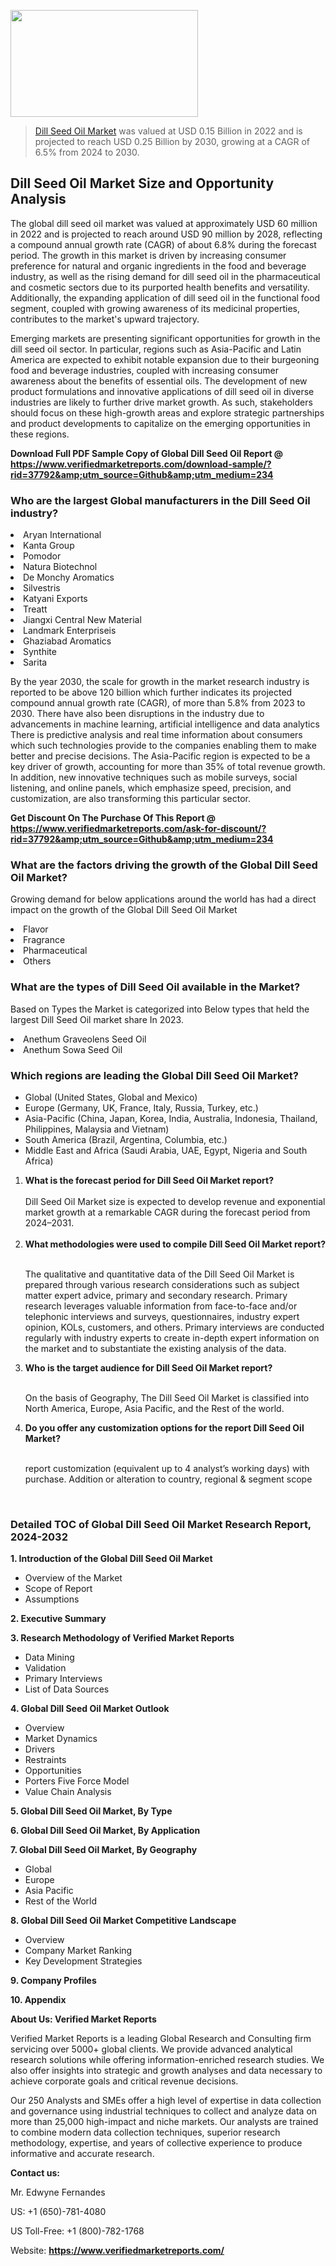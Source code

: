 <img src="https://ffe5etoiles.com/wp-content/uploads/2024/12/MST1-300x171.png" alt="" width="300" height="171" class="alignnone size-medium wp-image-20088" /><blockquote><p><p><a href="https://www.verifiedmarketreports.com/download-sample/?rid=37792&utm_source=Github&utm_medium=234" target="_blank">Dill Seed Oil Market</a> was valued at USD 0.15 Billion in 2022 and is projected to reach USD 0.25 Billion by 2030, growing at a CAGR of 6.5% from 2024 to 2030.</p></blockquote><p><h2>Dill Seed Oil Market Size and Opportunity Analysis</h2> <p>The global dill seed oil market was valued at approximately USD 60 million in 2022 and is projected to reach around USD 90 million by 2028, reflecting a compound annual growth rate (CAGR) of about 6.8% during the forecast period. The growth in this market is driven by increasing consumer preference for natural and organic ingredients in the food and beverage industry, as well as the rising demand for dill seed oil in the pharmaceutical and cosmetic sectors due to its purported health benefits and versatility. Additionally, the expanding application of dill seed oil in the functional food segment, coupled with growing awareness of its medicinal properties, contributes to the market's upward trajectory.</p> <p>Emerging markets are presenting significant opportunities for growth in the dill seed oil sector. In particular, regions such as Asia-Pacific and Latin America are expected to exhibit notable expansion due to their burgeoning food and beverage industries, coupled with increasing consumer awareness about the benefits of essential oils. The development of new product formulations and innovative applications of dill seed oil in diverse industries are likely to further drive market growth. As such, stakeholders should focus on these high-growth areas and explore strategic partnerships and product developments to capitalize on the emerging opportunities in these regions.</p> </p><p class=""><strong>Download Full PDF Sample Copy of Global Dill Seed Oil Report @ <a href="https://www.verifiedmarketreports.com/download-sample/?rid=37792&amp;utm_source=Github&amp;utm_medium=234" target="_blank">https://www.verifiedmarketreports.com/download-sample/?rid=37792&amp;utm_source=Github&amp;utm_medium=234</a></strong></p><h3 id="" class="">Who are the largest Global manufacturers in the Dill Seed Oil industry?</h3><p><li>Aryan International</li><li> Kanta Group</li><li> Pomodor</li><li> Natura Biotechnol</li><li> De Monchy Aromatics</li><li> Silvestris</li><li> Katyani Exports</li><li> Treatt</li><li> Jiangxi Central New Material</li><li> Landmark Enterpriseis</li><li> Ghaziabad Aromatics</li><li> Synthite</li><li> Sarita</li></p><div class=""><div class="" dir="" data-message-author-role="" data-message-id="" data-message-model-slug=""><div class=""><div class=""><div class=""><div class="" dir="" data-message-author-role="" data-message-id="" data-message-model-slug=""><div class=""><div class=""><p>By the year 2030, the scale for growth in the market research industry is reported to be above 120 billion which further indicates its projected compound annual growth rate (CAGR), of more than 5.8% from 2023 to 2030. There have also been disruptions in the industry due to advancements in machine learning, artificial intelligence and data analytics There is predictive analysis and real time information about consumers which such technologies provide to the companies enabling them to make better and precise decisions. The Asia-Pacific region is expected to be a key driver of growth, accounting for more than 35% of total revenue growth. In addition, new innovative techniques such as mobile surveys, social listening, and online panels, which emphasize speed, precision, and customization, are also transforming this particular sector.</p><p><strong>Get Discount On The Purchase Of This Report @&nbsp; <a href="https://www.verifiedmarketreports.com/ask-for-discount/?rid=37792&amp;utm_source=Github&amp;utm_medium=234" target="_blank">https://www.verifiedmarketreports.com/ask-for-discount/?rid=37792&amp;utm_source=Github&amp;utm_medium=234</a></strong></p></div></div></div></div></div></div></div></div><h3 id="" class="">What are the factors driving the growth of the Global Dill Seed Oil Market?</h3><p id="" class="">Growing demand for below applications around the world has had a direct impact on the growth of the Global Dill Seed Oil Market</p><p id="" class=""><li>Flavor</li><li> Fragrance</li><li> Pharmaceutical</li><li> Others</li></p><h3 id="" class="">What are the types of Dill Seed Oil available in the Market?</h3><p id="" class="">Based on Types the Market is categorized into Below types that held the largest Dill Seed Oil market share In 2023.</p><p id="" class=""><li>Anethum Graveolens Seed Oil</li><li> Anethum Sowa Seed Oil</li></p><h3 id="" class="">Which regions are leading the Global Dill Seed Oil Market?</h3><ul><li>Global (United States, Global and Mexico)</li><li>Europe (Germany, UK, France, Italy, Russia, Turkey, etc.)</li><li>Asia-Pacific (China, Japan, Korea, India, Australia, Indonesia, Thailand, Philippines, Malaysia and Vietnam)</li><li>South America (Brazil, Argentina, Columbia, etc.)</li><li>Middle East and Africa (Saudi Arabia, UAE, Egypt, Nigeria and South Africa)</li></ul><p><ol><li><strong>What is the forecast period for Dill Seed Oil Market report?<br /></strong><br /><span data-sheets-root="1" data-sheets-value="{&quot;1&quot;:2,&quot;2&quot;:&quot;XXXX size is expected to develop revenue and exponential market growth at a remarkable CAGR during the forecast period from 2024&ndash;2030.&quot;}" data-sheets-userformat="{&quot;2&quot;:12674,&quot;4&quot;:{&quot;1&quot;:2,&quot;2&quot;:16776960},&quot;10&quot;:2,&quot;11&quot;:0,&quot;15&quot;:&quot;Arial&quot;,&quot;16&quot;:12}">Dill Seed Oil Market size is expected to develop revenue and exponential market growth at a remarkable CAGR during the forecast period from 2024&ndash;2031.</span><br /><br /></li><li><strong>What methodologies were used to compile Dill Seed Oil Market report?<br /><br /></strong><p>The qualitative and quantitative data of the&nbsp;Dill Seed Oil Market is prepared through various research considerations such as subject matter expert advice, primary and secondary research. Primary research leverages valuable information from face-to-face and/or telephonic interviews and surveys, questionnaires, industry expert opinion, KOLs, customers, and others. Primary interviews are conducted regularly with industry experts to create in-depth expert information on the market and to substantiate the existing analysis of the data.&nbsp;</p></li><li><strong>Who is the target audience for Dill Seed Oil Market report?<br /><br /></strong><p>On the basis of Geography, The&nbsp;Dill Seed Oil Market is classified into North America, Europe, Asia Pacific, and the Rest of the world.</p></li><li><strong>Do you offer any customization options for the report Dill Seed Oil Market?<br /><br /></strong><p>report customization (equivalent up to 4 analyst&rsquo;s working days) with purchase. Addition or alteration to country, regional &amp; segment scope</p><p>&nbsp;</p></li></ol></p><h3 id="" class="">Detailed TOC of Global Dill Seed Oil Market Research Report, 2024-2032</h3><p id="" class=""><strong>1. Introduction of the Global Dill Seed Oil Market</strong></p><ul><li>Overview of the Market</li><li>Scope of Report</li><li>Assumptions</li></ul><p id="" class=""><strong>2. Executive Summary</strong></p><p id="" class=""><strong>3. Research Methodology of&nbsp;Verified Market Reports</strong></p><ul><li>Data Mining</li><li>Validation</li><li>Primary Interviews</li><li>List of Data Sources</li></ul><p id="" class=""><strong>4. Global Dill Seed Oil Market Outlook</strong></p><ul><li>Overview</li><li>Market Dynamics</li><li>Drivers</li><li>Restraints</li><li>Opportunities</li><li>Porters Five Force Model</li><li>Value Chain Analysis</li></ul><p id="" class=""><strong>5. Global Dill Seed Oil Market, By&nbsp;Type</strong></p><p id="" class=""><strong>6. Global Dill Seed Oil Market, By Application</strong></p><p id="" class=""><strong>7. Global Dill Seed Oil Market, By Geography</strong></p><ul><li>Global</li><li>Europe</li><li>Asia Pacific</li><li>Rest of the World</li></ul><p id="" class=""><strong>8. Global Dill Seed Oil Market Competitive Landscape</strong></p><ul><li>Overview</li><li>Company Market Ranking</li><li>Key Development Strategies</li></ul><p id="" class=""><strong>9. Company Profiles</strong></p><p id="" class=""><strong>10. Appendix</strong></p><p id="" class=""><strong>About Us: Verified Market Reports</strong></p><p id="" class="">Verified Market Reports is a leading Global Research and Consulting firm servicing over 5000+ global clients. We provide advanced analytical research solutions while offering information-enriched research studies. We also offer insights into strategic and growth analyses and data necessary to achieve corporate goals and critical revenue decisions.</p><p id="" class="">Our 250 Analysts and SMEs offer a high level of expertise in data collection and governance using industrial techniques to collect and analyze data on more than 25,000 high-impact and niche markets. Our analysts are trained to combine modern data collection techniques, superior research methodology, expertise, and years of collective experience to produce informative and accurate research.</p><p id="" class=""><strong>Contact us:</strong></p><p id="" class="">Mr. Edwyne Fernandes</p><p id="" class="">US: +1 (650)-781-4080</p><p id="" class="">US Toll-Free: +1 (800)-782-1768</p><p id="" class="">Website: <a target="" data-test-app-aware-link=""><strong>https://www.verifiedmarketreports.com/</strong></a></p>
